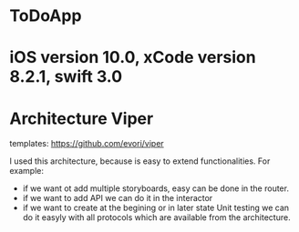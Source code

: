 # ToDoApp

# iOS version 10.0, xCode version 8.2.1, swift 3.0

# Architecture Viper
templates: https://github.com/evori/viper

I used this architecture, because is easy to extend functionalities.
For example: 
  * if we want ot add multiple storyboards, easy can be done in the router.
  * if we want to add API we can do it in the interactor
  * if we want to create at the begining or in later state Unit testing we can do it easyly with all protocols which are available from the architecture.
  
  
  

 
